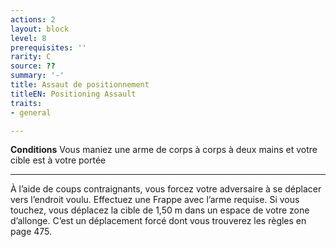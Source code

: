 ```yaml
---
actions: 2
layout: block
level: 8
prerequisites: ''
rarity: C
source: ??
summary: '-'
title: Assaut de positionnement
titleEN: Positioning Assault
traits:
- general

---
```


<p><strong>Conditions</strong> Vous maniez une arme de corps à corps à deux mains et votre cible est à votre portée</p>
<hr>
<p>À l’aide de coups contraignants, vous forcez votre adversaire à se déplacer vers l’endroit voulu. Effectuez une Frappe avec l’arme requise. Si vous touchez, vous déplacez la cible de 1,50 m dans un espace de votre zone d’allonge. C’est un déplacement forcé dont vous trouverez les règles en page 475.</p>